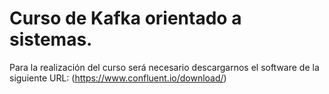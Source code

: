 <h1> Curso de Kafka orientado a sistemas. </H1>

Para la realización del curso será necesario descargarnos el software
de la siguiente URL: (https://www.confluent.io/download/)
